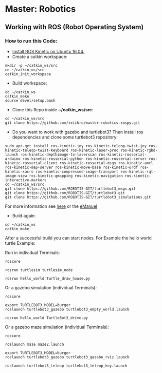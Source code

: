 # Master: Robotics
## Working with ROS (Robot Operating System)


### How to run this Code:
- [Install ROS Kinetic on Ubuntu 16.04.](http://wiki.ros.org/kinetic/Installation/Ubuntu)
- Create a catkin workspace:
```
mkdir -p ~/catkin_ws/src
cd ~/catkin_ws/src
catkin_init_workspace
```
- Build workspace:
```
cd ~/catkin_ws
catkin_make
source devel/setup.bash
```
- Clone this Repo inside **~/catkin_ws/src**:
```
cd ~/catkin_ws/src
git clone https://github.com/ixLikro/master-robotics-rospy.git
```
- Do you want to work with gazebo and turtlebot3?  Then install ros dependencies and clone some turtlebot3 repository:
```
sudo apt-get install ros-kinetic-joy ros-kinetic-teleop-twist-joy ros-kinetic-teleop-twist-keyboard ros-kinetic-laser-proc ros-kinetic-rgbd-launch ros-kinetic-depthimage-to-laserscan ros-kinetic-rosserial-arduino ros-kinetic-rosserial-python ros-kinetic-rosserial-server ros-kinetic-rosserial-client ros-kinetic-rosserial-msgs ros-kinetic-amcl ros-kinetic-map-server ros-kinetic-move-base ros-kinetic-urdf ros-kinetic-xacro ros-kinetic-compressed-image-transport ros-kinetic-rqt-image-view ros-kinetic-gmapping ros-kinetic-navigation ros-kinetic-interactive-markers
cd ~/catkin_ws/src
git clone https://github.com/ROBOTIS-GIT/turtlebot3_msgs.git
git clone https://github.com/ROBOTIS-GIT/turtlebot3.git
git clone https://github.com/ROBOTIS-GIT/turtlebot3_simulations.git
```
For more information see [here](https://github.com/saimouli/frontier_exploration_turtlebot#turtlebot3-packages-installation) or the [eManuel](http://emanual.robotis.com/docs/en/platform/turtlebot3/simulation/#turtlebot3-simulation-using-gazebo)
- Build again:
```
cd ~/catkin_ws
catkin_make
```

After a successful build you can start nodes. For Example the hello world turtle Example:

Run in individual Terminals:
```
roscore
```
```
rosrun turtlesim turtlesim_node
```
```
rosrun hello_world Turtle_draw_house.py
```

Or a gazebo simulation (individual Terminals):
```
roscore
```
```
export TURTLEBOT3_MODEL=burger
roslaunch turtlebot3_gazebo turtlebot3_empty_world.launch
```
```
rosrun hello_world TurtleBot3_drive.py
```

Or a gazebo maze simulation (individual Terminals):
```
roscore
```
```
roslaunch maze maze2.launch
```
```
export TURTLEBOT3_MODEL=burger
roslaunch turtlebot3_gazebo turtlebot3_gazebo_rviz.launch
```
```
roslaunch turtlebot3_teleop turtlebot3_teleop_key.launch
```